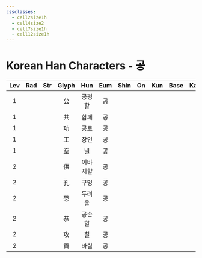 ```yaml
---
cssclasses:
  - cell2size1h
  - cell4size2
  - cell7size1h
  - cell12size1h
---
```


# Korean Han Characters - 공

| Lev | Rad | Str | Glyph | Hun  | Eum | Shin | On  | Kun | Base | Kana | Simp | Man | Can |
| :-: | :-: | :-: | :---: | :--: | :-: | :--: | :-: | :-: | :--: | :--: | :--: | :-: | :-: |
|  1  |     |     |   公   | 공평할  |  공  |      |     |     |      |      |      |     |     |
|  1  |     |     |   共   |  함께  |  공  |      |     |     |      |      |      |     |     |
|  1  |     |     |   功   |  공로  |  공  |      |     |     |      |      |      |     |     |
|  1  |     |     |   工   |  장인  |  공  |      |     |     |      |      |      |     |     |
|  1  |     |     |   空   |  빌   |  공  |      |     |     |      |      |      |     |     |
|  2  |     |     |   供   | 이바지할 |  공  |      |     |     |      |      |      |     |     |
|  2  |     |     |   孔   |  구멍  |  공  |      |     |     |      |      |      |     |     |
|  2  |     |     |   恐   | 두려울  |  공  |      |     |     |      |      |      |     |     |
|  2  |     |     |   恭   | 공손할  |  공  |      |     |     |      |      |      |     |     |
|  2  |     |     |   攻   |  칠   |  공  |      |     |     |      |      |      |     |     |
|  2  |     |     |   貢   |  바칠  |  공  |      |     |     |      |      |      |     |     |
